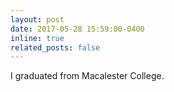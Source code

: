 ```yaml
---
layout: post
date: 2017-05-28 15:59:00-0400
inline: true
related_posts: false
---
```


I graduated from Macalester College.
